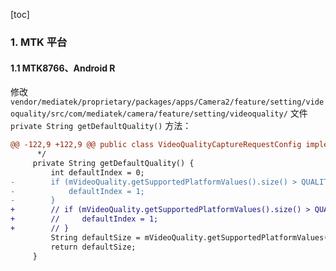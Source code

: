 [toc]

### 1. MTK 平台

#### 1.1 MTK8766、Android R

修改 `vendor/mediatek/proprietary/packages/apps/Camera2/feature/setting/videoquality/src/com/mediatek/camera/feature/setting/videoquality/` 文件 `private String getDefaultQuality()` 方法：

```diff
@@ -122,9 +122,9 @@ public class VideoQualityCaptureRequestConfig implements ICameraSetting.ICapture
      */
     private String getDefaultQuality() {
         int defaultIndex = 0;
-        if (mVideoQuality.getSupportedPlatformValues().size() > QUALITY_INDEX_NUMBER) {
-            defaultIndex = 1;
-        }
+        // if (mVideoQuality.getSupportedPlatformValues().size() > QUALITY_INDEX_NUMBER) {
+        //     defaultIndex = 1;
+        // }
         String defaultSize = mVideoQuality.getSupportedPlatformValues().get(defaultIndex);
         return defaultSize;
     }
```


